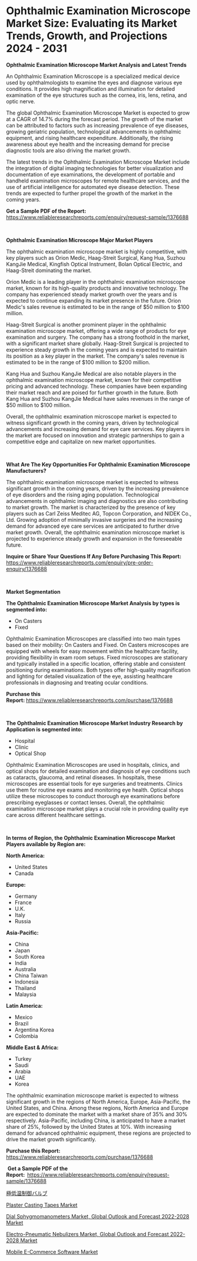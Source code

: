 <p><h1>Ophthalmic Examination Microscope Market Size: Evaluating its Market Trends, Growth, and Projections 2024 - 2031</h1></p><p><strong>Ophthalmic Examination Microscope Market Analysis and Latest Trends</strong></p>
<p><p>An Ophthalmic Examination Microscope is a specialized medical device used by ophthalmologists to examine the eyes and diagnose various eye conditions. It provides high magnification and illumination for detailed examination of the eye structures such as the cornea, iris, lens, retina, and optic nerve.</p><p>The global Ophthalmic Examination Microscope Market is expected to grow at a CAGR of 14.7% during the forecast period. The growth of the market can be attributed to factors such as increasing prevalence of eye diseases, growing geriatric population, technological advancements in ophthalmic equipment, and rising healthcare expenditure. Additionally, the rising awareness about eye health and the increasing demand for precise diagnostic tools are also driving the market growth.</p><p>The latest trends in the Ophthalmic Examination Microscope Market include the integration of digital imaging technologies for better visualization and documentation of eye examinations, the development of portable and handheld examination microscopes for remote healthcare services, and the use of artificial intelligence for automated eye disease detection. These trends are expected to further propel the growth of the market in the coming years.</p></p>
<p><strong>Get a Sample PDF of the Report:&nbsp;</strong> <a href="https://www.reliableresearchreports.com/enquiry/request-sample/1376688">https://www.reliableresearchreports.com/enquiry/request-sample/1376688</a></p>
<p>&nbsp;</p>
<p><strong>Ophthalmic Examination Microscope Major Market Players</strong></p>
<p><p>The ophthalmic examination microscope market is highly competitive, with key players such as Orion Medic, Haag-Streit Surgical, Kang Hua, Suzhou KangJie Medical, Kingfish Optical Instrument, Bolan Optical Electric, and Haag-Streit dominating the market.</p><p>Orion Medic is a leading player in the ophthalmic examination microscope market, known for its high-quality products and innovative technology. The company has experienced steady market growth over the years and is expected to continue expanding its market presence in the future. Orion Medic's sales revenue is estimated to be in the range of $50 million to $100 million.</p><p>Haag-Streit Surgical is another prominent player in the ophthalmic examination microscope market, offering a wide range of products for eye examination and surgery. The company has a strong foothold in the market, with a significant market share globally. Haag-Streit Surgical is projected to experience steady growth in the coming years and is expected to maintain its position as a key player in the market. The company's sales revenue is estimated to be in the range of $100 million to $200 million.</p><p>Kang Hua and Suzhou KangJie Medical are also notable players in the ophthalmic examination microscope market, known for their competitive pricing and advanced technology. These companies have been expanding their market reach and are poised for further growth in the future. Both Kang Hua and Suzhou KangJie Medical have sales revenues in the range of $50 million to $100 million.</p><p>Overall, the ophthalmic examination microscope market is expected to witness significant growth in the coming years, driven by technological advancements and increasing demand for eye care services. Key players in the market are focused on innovation and strategic partnerships to gain a competitive edge and capitalize on new market opportunities.</p></p>
<p>&nbsp;</p>
<p><strong>What Are The Key Opportunities For Ophthalmic Examination Microscope Manufacturers?</strong></p>
<p><p>The ophthalmic examination microscope market is expected to witness significant growth in the coming years, driven by the increasing prevalence of eye disorders and the rising aging population. Technological advancements in ophthalmic imaging and diagnostics are also contributing to market growth. The market is characterized by the presence of key players such as Carl Zeiss Meditec AG, Topcon Corporation, and NIDEK Co., Ltd. Growing adoption of minimally invasive surgeries and the increasing demand for advanced eye care services are anticipated to further drive market growth. Overall, the ophthalmic examination microscope market is projected to experience steady growth and expansion in the foreseeable future.</p></p>
<p><strong>Inquire or Share Your Questions If Any Before Purchasing This Report:</strong> <a href="https://www.reliableresearchreports.com/enquiry/pre-order-enquiry/1376688">https://www.reliableresearchreports.com/enquiry/pre-order-enquiry/1376688</a></p>
<p>&nbsp;</p>
<p><strong>Market Segmentation</strong></p>
<p><strong>The Ophthalmic Examination Microscope Market Analysis by types is segmented into:</strong></p>
<p><ul><li>On Casters</li><li>Fixed</li></ul></p>
<p><p>Ophthalmic Examination Microscopes are classified into two main types based on their mobility: On Casters and Fixed. On Casters microscopes are equipped with wheels for easy movement within the healthcare facility, providing flexibility in exam room setups. Fixed microscopes are stationary and typically installed in a specific location, offering stable and consistent positioning during examinations. Both types offer high-quality magnification and lighting for detailed visualization of the eye, assisting healthcare professionals in diagnosing and treating ocular conditions.</p></p>
<p><strong>Purchase this Report:&nbsp;</strong><a href="https://www.reliableresearchreports.com/purchase/1376688">https://www.reliableresearchreports.com/purchase/1376688</a></p>
<p>&nbsp;</p>
<p><strong>The Ophthalmic Examination Microscope Market Industry Research by Application is segmented into:</strong></p>
<p><ul><li>Hospital</li><li>Clinic</li><li>Optical Shop</li></ul></p>
<p><p>Ophthalmic Examination Microscopes are used in hospitals, clinics, and optical shops for detailed examination and diagnosis of eye conditions such as cataracts, glaucoma, and retinal diseases. In hospitals, these microscopes are essential tools for eye surgeries and treatments. Clinics use them for routine eye exams and monitoring eye health. Optical shops utilize these microscopes to conduct thorough eye examinations before prescribing eyeglasses or contact lenses. Overall, the ophthalmic examination microscope market plays a crucial role in providing quality eye care across different healthcare settings.</p></p>
<p>&nbsp;</p>
<p><strong>In terms of Region, the Ophthalmic Examination Microscope Market Players available by Region are:</strong></p>
<p>
    <p> <strong> North America: </strong>
        <ul>
            <li>United States</li>
            <li>Canada</li>
        </ul>
        </p> 
    <p> <strong> Europe: </strong>
        <ul>
            <li>Germany</li>
            <li>France</li>
            <li>U.K.</li>
            <li>Italy</li>
            <li>Russia</li>
        </ul>
        </p> 
    <p> <strong> Asia-Pacific: </strong>
        <ul>
            <li>China</li>
            <li>Japan</li>
            <li>South Korea</li>
            <li>India</li>
            <li>Australia</li>
            <li>China Taiwan</li>
            <li>Indonesia</li>
            <li>Thailand</li>
            <li>Malaysia</li>
        </ul>
        </p> 
    <p> <strong> Latin America: </strong>
        <ul>
            <li>Mexico</li>
            <li>Brazil</li>
            <li>Argentina Korea</li>
            <li>Colombia</li>
        </ul>
        </p> 
    <p> <strong> Middle East & Africa: </strong>
        <ul>
            <li>Turkey</li>
            <li>Saudi</li>
            <li>Arabia</li>
            <li>UAE</li>
            <li>Korea</li>
        </ul>
    </p>
    </p>
<p><p>The ophthalmic examination microscope market is expected to witness significant growth in the regions of North America, Europe, Asia-Pacific, the United States, and China. Among these regions, North America and Europe are expected to dominate the market with a market share of 35% and 30% respectively. Asia-Pacific, including China, is anticipated to have a market share of 25%, followed by the United States at 10%. With increasing demand for advanced ophthalmic equipment, these regions are projected to drive the market growth significantly.</p></p>
<p><strong>Purchase this Report: </strong><a href="https://www.reliableresearchreports.com/purchase/1376688">https://www.reliableresearchreports.com/purchase/1376688</a></p>
<p>&nbsp;<strong>Get a Sample PDF of the Report:&nbsp;&nbsp;</strong><a href="https://www.reliableresearchreports.com/enquiry/request-sample/1376688">https://www.reliableresearchreports.com/enquiry/request-sample/1376688</a></p>
<p><strong></strong></p>
<p><p><a href="https://medium.com/@zaneriver645/%E6%AC%A1%E3%81%AE%E6%96%87%E3%82%92%E6%97%A5%E6%9C%AC%E8%AA%9E%E3%81%AB%E7%BF%BB%E8%A8%B3%E3%81%97%E3%81%BE%E3%81%99-2024%E5%B9%B4%E3%81%8B%E3%82%892031%E5%B9%B4%E3%81%BE%E3%81%A7%E3%81%AE%E4%BA%88%E6%B8%AC%E3%81%95%E3%82%8C%E3%82%8B%E4%BD%8E%E6%B8%A9%E5%88%B6%E5%BE%A1%E5%BC%81%E3%81%AE%E5%B8%82%E5%A0%B4%E5%8B%95%E5%90%91%E3%81%A8%E5%B8%82%E5%A0%B4%E5%88%86%E6%9E%90-82472f0c986c">極低温制御バルブ</a></p><p><a href="https://github.com/biheemgalvinlouises6hokrh3h/Market-Research-Report-List-1/blob/main/plaster-casting-tapes-market.md">Plaster Casting Tapes Market</a></p><p><a href="https://zircon-bluebell-299.notion.site/Dial-Sphygmomanometers-Market-Global-Outlook-and-Forecast-2022-2028-Market-Research-Report-Unlocks--ad00fe381ed4483e9649616b9a6a1a46">Dial Sphygmomanometers Market, Global Outlook and Forecast 2022-2028 Market</a></p><p><a href="https://iodized-pantydraco-05c.notion.site/Electro-Pneumatic-Nebulizers-Market-Global-Outlook-and-Forecast-2022-2028-Market-Offer-Valuable-Ins-c7d28f50dcac49e6a6af3ec63da01ffe">Electro-Pneumatic Nebulizers Market, Global Outlook and Forecast 2022-2028 Market</a></p><p><a href="https://github.com/mabutironaldo/Market-Research-Report-List-3/blob/main/mobile-e-commerce-software-market.md">Mobile E-Commerce Software Market</a></p></p>